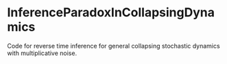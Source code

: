 # InferenceParadoxInCollapsingDynamics
Code for reverse time inference for general collapsing stochastic dynamics with multiplicative noise.

